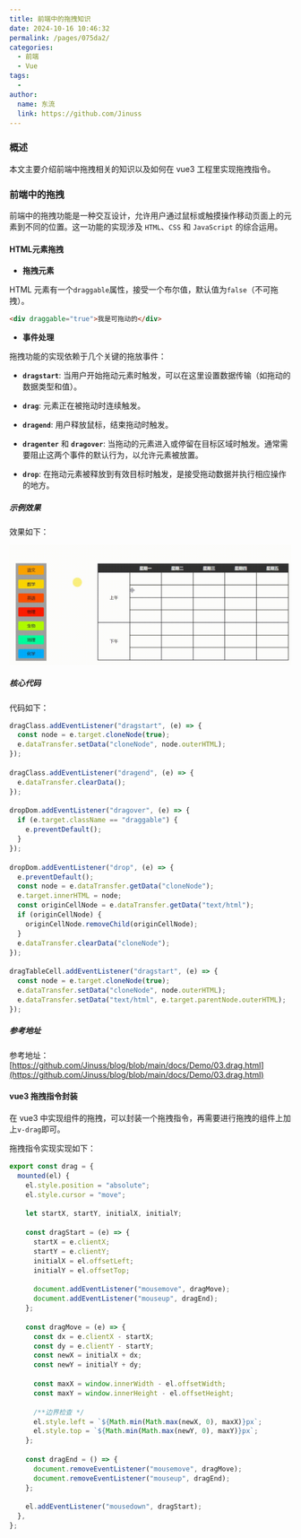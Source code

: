 ```yaml
---
title: 前端中的拖拽知识
date: 2024-10-16 10:46:32
permalink: /pages/075da2/
categories:
  - 前端
  - Vue
tags:
  -
author:
  name: 东流
  link: https://github.com/Jinuss
---
```


### 概述

本文主要介绍前端中拖拽相关的知识以及如何在 vue3 工程里实现拖拽指令。

### 前端中的拖拽

前端中的拖拽功能是一种交互设计，允许用户通过鼠标或触摸操作移动页面上的元素到不同的位置。这一功能的实现涉及 `HTML`、`CSS` 和 `JavaScript` 的综合运用。

#### HTML元素拖拽

- **拖拽元素**

HTML 元素有一个`draggable`属性，接受一个布尔值，默认值为`false`（不可拖拽）。

```html
<div draggable="true">我是可拖动的</div>
```

- **事件处理**

拖拽功能的实现依赖于几个关键的拖放事件：

- **`dragstart`**: 当用户开始拖动元素时触发，可以在这里设置数据传输（如拖动的数据类型和值）。
- **`drag`**: 元素正在被拖动时连续触发。

- **`dragend`**: 用户释放鼠标，结束拖动时触发。

- **`dragenter`** 和 **`dragover`**: 当拖动的元素进入或停留在目标区域时触发。通常需要阻止这两个事件的默认行为，以允许元素被放置。

- **`drop`**: 在拖动元素被释放到有效目标时触发，是接受拖动数据并执行相应操作的地方。

##### 示例效果

效果如下：

<img src="../../Demo/image/drag.gif"/>

##### 核心代码

代码如下：

```js
dragClass.addEventListener("dragstart", (e) => {
  const node = e.target.cloneNode(true);
  e.dataTransfer.setData("cloneNode", node.outerHTML);
});

dragClass.addEventListener("dragend", (e) => {
  e.dataTransfer.clearData();
});

dropDom.addEventListener("dragover", (e) => {
  if (e.target.className == "draggable") {
    e.preventDefault();
  }
});

dropDom.addEventListener("drop", (e) => {
  e.preventDefault();
  const node = e.dataTransfer.getData("cloneNode");
  e.target.innerHTML = node;
  const originCellNode = e.dataTransfer.getData("text/html");
  if (originCellNode) {
    originCellNode.removeChild(originCellNode);
  }
  e.dataTransfer.clearData("cloneNode");
});

dragTableCell.addEventListener("dragstart", (e) => {
  const node = e.target.cloneNode(true);
  e.dataTransfer.setData("cloneNode", node.outerHTML);
  e.dataTransfer.setData("text/html", e.target.parentNode.outerHTML);
});
```

##### 参考地址

参考地址：[https://github.com/Jinuss/blog/blob/main/docs/Demo/03.drag.html](https://github.com/Jinuss/blog/blob/main/docs/Demo/03.drag.html)

#### vue3 拖拽指令封装

在 vue3 中实现组件的拖拽，可以封装一个拖拽指令，再需要进行拖拽的组件上加上`v-drag`即可。

拖拽指令实现实现如下：

```js
export const drag = {
  mounted(el) {
    el.style.position = "absolute";
    el.style.cursor = "move";

    let startX, startY, initialX, initialY;

    const dragStart = (e) => {
      startX = e.clientX;
      startY = e.clientY;
      initialX = el.offsetLeft;
      initialY = el.offsetTop;

      document.addEventListener("mousemove", dragMove);
      document.addEventListener("mouseup", dragEnd);
    };

    const dragMove = (e) => {
      const dx = e.clientX - startX;
      const dy = e.clientY - startY;
      const newX = initialX + dx;
      const newY = initialY + dy;

      const maxX = window.innerWidth - el.offsetWidth;
      const maxY = window.innerHeight - el.offsetHeight;

      /**边界检查 */
      el.style.left = `${Math.min(Math.max(newX, 0), maxX)}px`;
      el.style.top = `${Math.min(Math.max(newY, 0), maxY)}px`;
    };

    const dragEnd = () => {
      document.removeEventListener("mousemove", dragMove);
      document.removeEventListener("mouseup", dragEnd);
    };

    el.addEventListener("mousedown", dragStart);
  },
};
```
